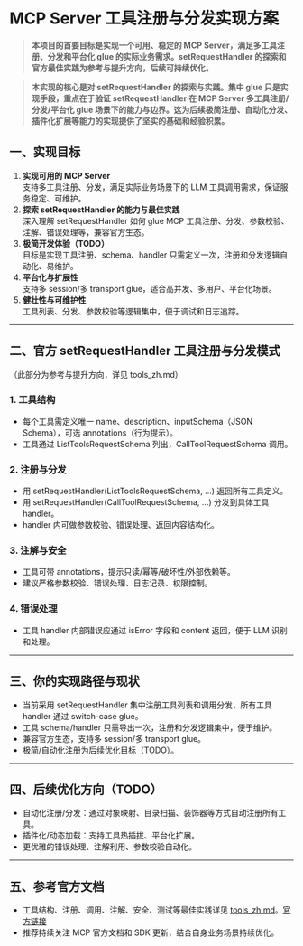 # MCP Server 工具注册与分发实现方案

> **本项目的首要目标是实现一个可用、稳定的 MCP Server，满足多工具注册、分发和平台化 glue 的实际业务需求。setRequestHandler 的探索和官方最佳实践为参考与提升方向，后续可持续优化。**

> **本实现的核心是对 setRequestHandler 的探索与实践。集中 glue 只是实现手段，重点在于验证 setRequestHandler 在 MCP Server 多工具注册/分发/平台化 glue 场景下的能力与边界。这为后续极简注册、自动化分发、插件化扩展等能力的实现提供了坚实的基础和经验积累。**

## 一、实现目标

1. **实现可用的 MCP Server**  
   支持多工具注册、分发，满足实际业务场景下的 LLM 工具调用需求，保证服务稳定、可维护。
2. **探索 setRequestHandler 的能力与最佳实践**  
   深入理解 setRequestHandler 如何 glue MCP 工具注册、分发、参数校验、注解、错误处理等，兼容官方生态。
3. **极简开发体验（TODO）**  
   目标是实现工具注册、schema、handler 只需定义一次，注册和分发逻辑自动化、易维护。
4. **平台化与扩展性**  
   支持多 session/多 transport glue，适合高并发、多用户、平台化场景。
5. **健壮性与可维护性**  
   工具列表、分发、参数校验等逻辑集中，便于调试和日志追踪。

---

## 二、官方 setRequestHandler 工具注册与分发模式

（此部分为参考与提升方向，详见 tools_zh.md）

### 1. 工具结构
- 每个工具需定义唯一 name、description、inputSchema（JSON Schema），可选 annotations（行为提示）。
- 工具通过 ListToolsRequestSchema 列出，CallToolRequestSchema 调用。

### 2. 注册与分发
- 用 setRequestHandler(ListToolsRequestSchema, ...) 返回所有工具定义。
- 用 setRequestHandler(CallToolRequestSchema, ...) 分发到具体工具 handler。
- handler 内可做参数校验、错误处理、返回内容结构化。

### 3. 注解与安全
- 工具可带 annotations，提示只读/幂等/破坏性/外部依赖等。
- 建议严格参数校验、错误处理、日志记录、权限控制。

### 4. 错误处理
- 工具 handler 内部错误应通过 isError 字段和 content 返回，便于 LLM 识别和处理。

---

## 三、你的实现路径与现状

- 当前采用 setRequestHandler 集中注册工具列表和调用分发，所有工具 handler 通过 switch-case glue。
- 工具 schema/handler 只需导出一次，注册和分发逻辑集中，便于维护。
- 兼容官方生态，支持多 session/多 transport glue。
- 极简/自动化注册为后续优化目标（TODO）。

---

## 四、后续优化方向（TODO）

- 自动化注册/分发：通过对象映射、目录扫描、装饰器等方式自动注册所有工具。
- 插件化/动态加载：支持工具热插拔、平台化扩展。
- 更优雅的错误处理、注解利用、参数校验自动化。

---

## 五、参考官方文档

- 工具结构、注册、调用、注解、安全、测试等最佳实践详见 [tools_zh.md](./tools_zh官方文档翻译.md)。[官方链接](https://modelcontextprotocol.io/docs/concepts/tools#typescript)
- 推荐持续关注 MCP 官方文档和 SDK 更新，结合自身业务场景持续优化。 